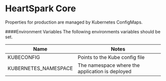 HeartSpark Core
======

Properties for production are managed by Kubernetes ConfigMaps.

####Environment Variables
The following environments variables should be set.

| Name | Notes |
| --- | --- |
| KUBECONFIG | Points to the Kube config file |
| KUBERNETES_NAMESPACE | The namespace where the application is deployed |
